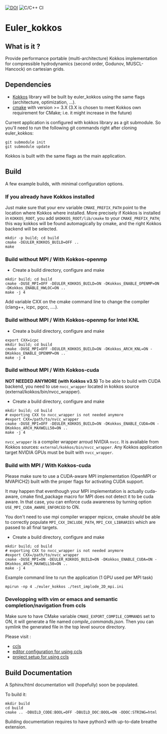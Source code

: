[![DOI](https://zenodo.org/badge/168991445.svg)](https://zenodo.org/badge/latestdoi/168991445) ![C/C++ CI](https://github.com/pkestene/euler_kokkos/workflows/C/C++%20CI/badge.svg)

# Euler_kokkos

## What is it ?

Provide performance portable (multi-architecture) Kokkos implementation for compressible hydrodynamics (second order, Godunov, MUSCL-Hancock) on cartesian grids.

## Dependencies

* [Kokkos](https://github.com/kokkos/kokkos) library will be built by euler_kokkos using the same flags (architecture, optimization, ...).
* [cmake](https://cmake.org/) with version >= 3.X (3.X is chosen to meet Kokkos own requirement for CMake; i.e. it might increase in the future)

Current application is configured with kokkos library as a git submodule. So you'll need to run the following git commands right after cloning euler_kokkos:

```shell
git submodule init
git submodule update
```

Kokkos is built with the same flags as the main application.

## Build

A few example builds, with minimal configuration options.

### If you already have Kokkos installed

Just make sure that your env variable `CMAKE_PREFIX_PATH` point to the location where Kokkos where installed. More precisely if Kokkos is installed in `KOKKOS_ROOT`, you add `$KOKKOS_ROOT/lib/cmake` to your `CMAKE_PREFIX_PATH`; this way kokkos will be found automagically by cmake, and the right Kokkos backend will be selected.

```shell
mkdir -p build; cd build
cmake -DEULER_KOKKOS_BUILD=OFF ..
make
```

### Build without MPI / With Kokkos-openmp

* Create a build directory, configure and make

```shell
mkdir build; cd build
cmake -DUSE_MPI=OFF -DEULER_KOKKOS_BUILD=ON -DKokkos_ENABLE_OPENMP=ON -DKokkos_ENABLE_HWLOC=ON ..
make -j 4
```

Add variable CXX on the cmake command line to change the compiler (clang++, icpc, pgcc, ....).

### Build without MPI / With Kokkos-openmp for Intel KNL

* Create a build directory, configure and make

```shell
export CXX=icpc
mkdir build; cd build
cmake -DUSE_MPI=OFF -DEULER_KOKKOS_BUILD=ON -DKokkos_ARCH_KNL=ON -DKokkos_ENABLE_OPENMP=ON ..
make -j 4
```

### Build without MPI / With Kokkos-cuda

**NOT NEEDED ANYMORE (with Kokkos v3.5)**
To be able to build with CUDA backend, you need to use `nvcc_wrapper` located in
kokkos source (external/kokkos/bin/nvcc_wrapper).

* Create a build directory, configure and make

```shell
mkdir build; cd build
# exporting CXX to nvcc_wrapper is not needed anymore
#export CXX=/path/to/nvcc_wrapper
cmake -DUSE_MPI=OFF -DEULER_KOKKOS_BUILD=ON -DKokkos_ENABLE_CUDA=ON -DKokkos_ARCH_MAXWELL50=ON ..
make -j 4
```

`nvcc_wrapper` is a compiler wrapper arroud NVIDIA `nvcc`. It is available from Kokkos sources: `external/kokkos/bin/nvcc_wrapper`. Any Kokkos application target NVIDIA GPUs must be built with `nvcc_wrapper`.

### Build with MPI / With Kokkos-cuda

Please make sure to use a CUDA-aware MPI implementation (OpenMPI or MVAPICH2) built with the proper flags for activating CUDA support.

It may happen that eventhough your MPI implementation is actually cuda-aware, cmake find_package macro for MPI does not detect it to be cuda aware. In that case, you can enforce cuda awareness by turning option `USE_MPI_CUDA_AWARE_ENFORCED` to ON.

You don't need to use mpi compiler wrapper mpicxx, cmake *should* be able to correctly populate `MPI_CXX_INCLUDE_PATH`, `MPI_CXX_LIBRARIES` which are passed to all final targets.

* Create a build directory, configure and make

```shell
mkdir build; cd build
# exporting CXX to nvcc_wrapper is not needed anymore
#export CXX=/path/to/nvcc_wrapper
cmake -DUSE_MPI=ON -DEULER_KOKKOS_BUILD=ON -DKokkos_ENABLE_CUDA=ON -DKokkos_ARCH_MAXWELL50=ON ..
make -j 4
```

Example command line to run the application (1 GPU used per MPI task)

```shell
mpirun -np 4 ./euler_kokkos ./test_implode_2D_mpi.ini
```

### Developping with vim or emacs and semantic completion/navigation from ccls

Make sure to have CMake variable `CMAKE_EXPORT_COMPILE_COMMANDS` set to ON, it will generate a file named _compile_commands.json_.
Then you can symlink the generated file in the top level source directory.

Please visit :
* [ccls](https://github.com/MaskRay/ccls)
* [editor configuration for using ccls](https://github.com/MaskRay/ccls/wiki/Editor-Configuration)
* [project setup for using ccls](https://github.com/MaskRay/ccls/wiki/Project-Setup)

## Build Documentation

A Sphinx/html documentation will (hopefully) soon be populated.

To build it:

``` shell
mkdir build
cd build
cmake .. -DBUILD_CODE:BOOL=OFF -DBUILD_DOC:BOOL=ON -DDOC:STRING=html
```

Building documentation requires to have python3 with up-to-date breathe extension.
